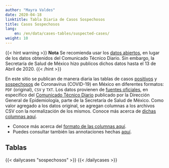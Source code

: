 ```yaml
---
author: "Mayra Valdes"
date: 2020-04-18
linktitle: Tabla Diaria de Casos Sospechosos
title: Casos Sospechosos
lang:
    en: /en/data/cases-tables/suspected-cases/
weight: 10
---
```


{{< hint warning >}}
**Nota** Se recomienda usar los [datos abiertos](/datos/datos-abiertos-covid-19/), en lugar de los datos obtenidos del Comunicado Técnico Diario. Sin embargo, la Secretaría de Salud de México hizo publicos dichos datos hasta el 13 de Abril de 2020.
{{< /hint >}}

En este sitio se publican de manera diaria las tablas de casos [positivos](//datos/comunicado-tecnico-diario/casos-positivos/) y [sospechosos](/datos/comunicado-tecnico-diario/casos-sospechosos/) de Coronavirus (COVID-19) en México en diferentes formatos: `PDF` (original), `CSV` y `TXT`. Los datos provienen de [fuentes oficiales](/fuentes-de-informacion/), en específico del [Comunicado Técnico Diario](/fuentes-de-informacion/#comunicado-técnico-diario-coronavirus-covid-19) publicado por la Dirección General de Epidemiología, parte de la Secretaría de Salud de México. Como valor agregado a los datos original, se agregan columnas a los archivos CSV con la normalización de los mismos. Conoce más acerca de [dichas columnas aquí](/datos/comunicado-tecnico-diario/normalizacion/). 

* Conoce más acerca del [formato de las columnas aquí](/datos/comunicado-tecnico-diario/normalizacion/). 
* Puedes consultar también las annotaciones hechas [aquí](/docs/datos/tablas-casos/). 

## Tablas
{{< dailycases "sospechosos" >}}
{{< /dailycases >}}
